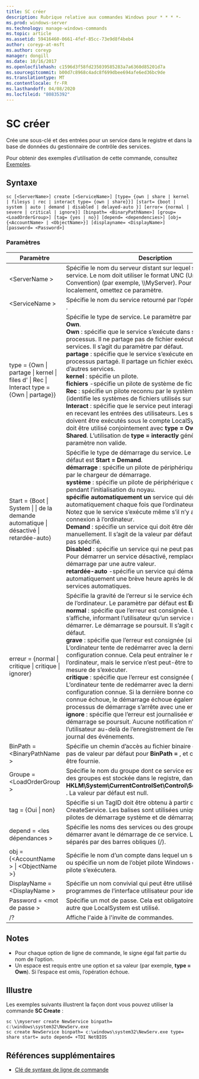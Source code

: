 ```yaml
---
title: SC créer
description: Rubrique relative aux commandes Windows pour * * * *-
ms.prod: windows-server
ms.technology: manage-windows-commands
ms.topic: article
ms.assetid: 59416460-0661-4fef-85cc-73e9d8f4beb4
author: coreyp-at-msft
ms.author: coreyp
manager: dongill
ms.date: 10/16/2017
ms.openlocfilehash: c1596d3f58fd235039585283a7a6360d85201d7a
ms.sourcegitcommit: b00d7c8968c4adc8f699dbee694afe6ed36bc9de
ms.translationtype: MT
ms.contentlocale: fr-FR
ms.lasthandoff: 04/08/2020
ms.locfileid: "80835392"
---
```

# <a name="sc-create"></a>SC créer



Crée une sous-clé et des entrées pour un service dans le registre et dans la base de données du gestionnaire de contrôle des services.

Pour obtenir des exemples d’utilisation de cette commande, consultez [Exemples](#BKMK_examples).

## <a name="syntax"></a>Syntaxe

```
sc [<ServerName>] create [<ServiceName>] [type= {own | share | kernel | filesys | rec | interact type= {own | share}}] [start= {boot | system | auto | demand | disabled | delayed-auto }] [error= {normal | severe | critical | ignore}] [binpath= <BinaryPathName>] [group= <LoadOrderGroup>] [tag= {yes | no}] [depend= <dependencies>] [obj= {<AccountName> | <ObjectName>}] [displayname= <DisplayName>] [password= <Password>]
```

### <a name="parameters"></a>Paramètres

|Paramètre|Description|
|---------|-----------|
|\<ServerName >|Spécifie le nom du serveur distant sur lequel se trouve le service. Le nom doit utiliser le format UNC (Universal Naming Convention) (par exemple, \\\\MyServer). Pour exécuter SC. exe localement, omettez ce paramètre.|
|\<ServiceName >|Spécifie le nom du service retourné par l’opération **getkeyname** .|
|type = {Own \| partage \| kernel \| files d' \| Rec \| Interact type = {Own \| partage}}|Spécifie le type de service. Le paramètre par défaut est **type = Own**.</br>**Own** : spécifie que le service s’exécute dans son propre processus. Il ne partage pas de fichier exécutable avec d’autres services. Il s’agit du paramètre par défaut.</br>**partage** : spécifie que le service s’exécute en tant que processus partagé. Il partage un fichier exécutable avec d’autres services.</br>**kernel** : spécifie un pilote.</br>**fichiers** -spécifie un pilote de système de fichiers.</br>**Rec** : spécifie un pilote reconnu par le système de fichiers (identifie les systèmes de fichiers utilisés sur l’ordinateur).</br>**Interact** : spécifie que le service peut interagir avec le bureau, en recevant les entrées des utilisateurs. Les services interactifs doivent être exécutés sous le compte LocalSystem. Ce type doit être utilisé conjointement avec **type = Own** ou **type = Shared**. L’utilisation de **type = interactly** génère une erreur de paramètre non valide.|
|Start = {Boot \| System \| \| de la demande automatique \| désactivé \| retardée-auto}|Spécifie le type de démarrage du service. Le paramètre par défaut est **Start = Demand**.</br>**démarrage** : spécifie un pilote de périphérique qui est chargé par le chargeur de démarrage.</br>**système** : spécifie un pilote de périphérique qui est démarré pendant l’initialisation du noyau.</br>**spécifie automatiquement un** service qui démarre automatiquement chaque fois que l’ordinateur est redémarré. Notez que le service s’exécute même s’il n’y a pas de connexion à l’ordinateur.</br>**Demand** : spécifie un service qui doit être démarré manuellement. Il s’agit de la valeur par défaut si **Start =** n’est pas spécifié.</br>**Disabled** : spécifie un service qui ne peut pas être démarré. Pour démarrer un service désactivé, remplacez le type de démarrage par une autre valeur.</br>**retardée-auto** -spécifie un service qui démarre automatiquement une brève heure après le démarrage d’autres services automatiques.|
|erreur = {normal \| critique \| critique \| ignorer}|Spécifie la gravité de l’erreur si le service échoue au démarrage de l’ordinateur. Le paramètre par défaut est **Error = normal**.</br>**normal** : spécifie que l’erreur est consignée. Un message s’affiche, informant l’utilisateur qu’un service n’a pas pu démarrer. Le démarrage se poursuit. Il s’agit du paramètre par défaut.</br>**grave** : spécifie que l’erreur est consignée (si possible). L’ordinateur tente de redémarrer avec la dernière bonne configuration connue. Cela peut entraîner le redémarrage de l’ordinateur, mais le service n’est peut-être toujours pas en mesure de s’exécuter.</br>**critique** : spécifie que l’erreur est consignée (si possible). L’ordinateur tente de redémarrer avec la dernière bonne configuration connue. Si la dernière bonne configuration connue échoue, le démarrage échoue également et le processus de démarrage s’arrête avec une erreur d’arrêt.</br>**ignore** : spécifie que l’erreur est journalisée et que le démarrage se poursuit. Aucune notification n’est donnée à l’utilisateur au-delà de l’enregistrement de l’erreur dans le journal des événements.|
|BinPath = \<BinaryPathName >|Spécifie un chemin d’accès au fichier binaire du service. Il n’y a pas de valeur par défaut pour **BinPath =** , et cette chaîne doit être fournie.|
|Groupe = \<LoadOrderGroup >|Spécifie le nom du groupe dont ce service est membre. La liste des groupes est stockée dans le registre, dans la sous-clé **HKLM\System\CurrentControlSet\Control\ServiceGroupOrder** . La valeur par défaut est null.|
|tag = {Oui \| non}|Spécifie si un TagID doit être obtenu à partir de l’appel de CreateService. Les balises sont utilisées uniquement pour les pilotes de démarrage système et de démarrage.|
|depend = \<les dépendances >|Spécifie les noms des services ou des groupes qui doivent démarrer avant le démarrage de ce service. Les noms sont séparés par des barres obliques (/).|
|obj = {\<AccountName > \| \<ObjectName >}|Spécifie le nom d’un compte dans lequel un service s’exécute, ou spécifie un nom de l’objet pilote Windows dans lequel le pilote s’exécutera.|
|DisplayName = \<DisplayName >|Spécifie un nom convivial qui peut être utilisé par les programmes de l’interface utilisateur pour identifier le service.|
|Password = \<mot de passe >|Spécifie un mot de passe. Cela est obligatoire si un compte autre que LocalSystem est utilisé.|
|/?|Affiche l'aide à l'invite de commandes.|

## <a name="remarks"></a>Notes

-   Pour chaque option de ligne de commande, le signe égal fait partie du nom de l’option.
-   Un espace est requis entre une option et sa valeur (par exemple, **type = Own**). Si l’espace est omis, l’opération échoue.

## <a name="examples"></a><a name=BKMK_examples></a>Illustre

Les exemples suivants illustrent la façon dont vous pouvez utiliser la commande **SC Create** :
```
sc \\myserver create NewService binpath= c:\windows\system32\NewServ.exe
sc create NewService binpath= c:\windows\system32\NewServ.exe type= share start= auto depend= +TDI NetBIOS
```

## <a name="additional-references"></a>Références supplémentaires

- [Clé de syntaxe de ligne de commande](command-line-syntax-key.md)
